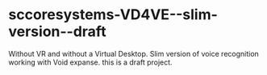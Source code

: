 # sccoresystems-VD4VE--slim-version--draft
Without VR and without a Virtual Desktop. Slim version of voice recognition working with Void expanse. this is a draft project.
